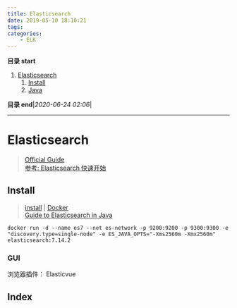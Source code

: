 ```yaml
---
title: Elasticsearch
date: 2019-05-10 18:10:21
tags: 
categories: 
    - ELK
---
```


**目录 start**

1. [Elasticsearch](#elasticsearch)
    1. [Install](#install)
    1. [Java](#java)

**目录 end**|_2020-06-24 02:06_|
****************************************
# Elasticsearch
> [Official Guide](https://www.elastic.co/guide/en/elasticsearch/reference/current/getting-started.html)  
> [参考: Elasticsearch 快速开始](https://www.cnblogs.com/cjsblog/p/9439331.html)  

## Install
> [install](https://www.elastic.co/guide/en/elasticsearch/reference/current/install-elasticsearch.html) | [Docker](https://hub.docker.com/_/elasticsearch/)  
> [Guide to Elasticsearch in Java](https://www.baeldung.com/elasticsearch-java)  

`docker run -d --name es7 --net es-network -p 9200:9200 -p 9300:9300 -e "discovery.type=single-node" -e ES_JAVA_OPTS="-Xms2560m -Xmx2560m"   elasticsearch:7.14.2`

### GUI
浏览器插件： Elasticvue


## Index 
